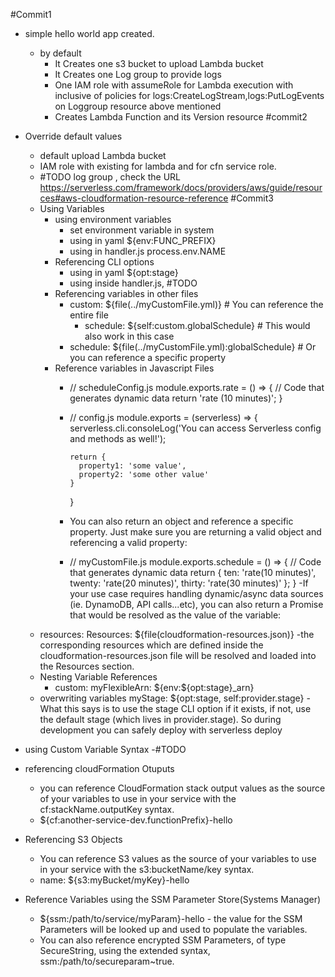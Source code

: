 #Commit1
 - simple hello world app created.
    - by default 
        - It Creates one s3 bucket to upload Lambda bucket
        - It Creates one Log group to provide logs
        - One IAM role with assumeRole for Lambda execution with inclusive of policies for logs:CreateLogStream,logs:PutLogEvents on Loggroup resource above mentioned
        - Creates Lambda Function and its Version resource
#commit2
  - Override default values
    - default upload Lambda bucket
    - IAM role with existing for lambda and for cfn service role.
    - #TODO log group , check the URL https://serverless.com/framework/docs/providers/aws/guide/resources#aws-cloudformation-resource-reference
#Commit3 
    - Using Variables
      - using environment variables 
        - set environment variable in system
        - using in yaml
          ${env:FUNC_PREFIX}
        - using in handler.js
          process.env.NAME
      - Referencing CLI options
        - using in yaml
          ${opt:stage}
        - using inside handler.js, #TODO
      - Referencing variables in other files
         - custom: ${file(../myCustomFile.yml)} # You can reference the entire file
           - schedule: ${self:custom.globalSchedule} # This would also work in this case
         - schedule: ${file(../myCustomFile.yml):globalSchedule} # Or you can reference a specific property
      - Reference variables in Javascript Files
        - // scheduleConfig.js
            module.exports.rate = () => {
              // Code that generates dynamic data
              return 'rate (10 minutes)';
            }
        - // config.js
            module.exports = (serverless) => {
              serverless.cli.consoleLog('You can access Serverless config and methods as well!');

              return {
                property1: 'some value',
                property2: 'some other value'
              }
            }
        - You can also return an object and reference a specific property. Just make sure you are returning a valid object and referencing a valid property:
        - // myCustomFile.js
              module.exports.schedule = () => {
                // Code that generates dynamic data
                return {
                  ten: 'rate(10 minutes)',
                  twenty: 'rate(20 minutes)',
                  thirty: 'rate(30 minutes)'
                };
              }
          -If your use case requires handling dynamic/async data sources (ie. DynamoDB, API calls...etc), you can also return a Promise that would be resolved as the value of the variable:
    - resources:
        Resources: ${file(cloudformation-resources.json)}
        -the corresponding resources which are defined inside the cloudformation-resources.json file will be resolved and loaded into the Resources section.
    - Nesting Variable References
      - custom:
        myFlexibleArn: ${env:${opt:stage}_arn}
    - overwriting variables
       myStage: ${opt:stage, self:provider.stage} - What this says is to use the stage CLI option if it exists, if not, use the default stage (which lives in provider.stage). So during development you can safely deploy with serverless deploy
   - using Custom Variable Syntax -#TODO

   - referencing cloudFormation Otuputs
      - you can reference CloudFormation stack output values as the source of your variables to use in your service with the cf:stackName.outputKey syntax. 
      - ${cf:another-service-dev.functionPrefix}-hello
   - Referencing S3 Objects
      - You can reference S3 values as the source of your variables to use in your service with the s3:bucketName/key syntax. 
      -  name: ${s3:myBucket/myKey}-hello
   - Reference Variables using the SSM Parameter Store(Systems Manager)
      - ${ssm:/path/to/service/myParam}-hello -   the value for the SSM Parameters will be looked up and used to populate the variables.
      - You can also reference encrypted SSM Parameters, of type SecureString, using the extended syntax, ssm:/path/to/secureparam~true.
